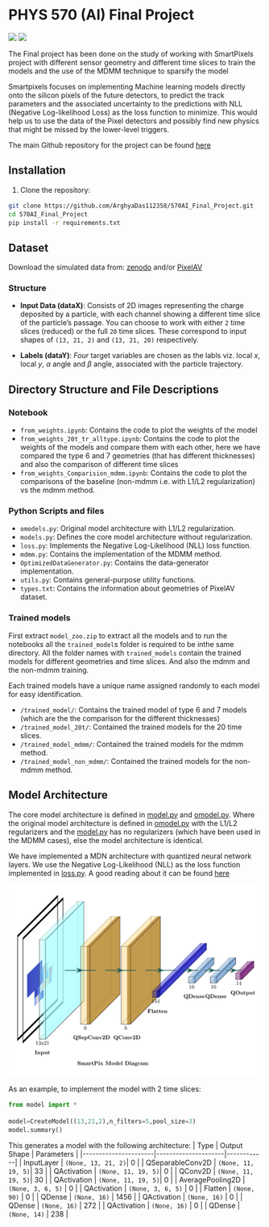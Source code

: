 # PHYS 570 (AI) Final Project

<p align="left">
  <a href="https://iopscience.iop.org/article/10.1088/2632-2153/ad6a00"><img src="https://img.shields.io/badge/Published%20in-IOP%20Science-blue"></a>
  <a href="https://arxiv.org/abs/2312.11676"><img src="https://img.shields.io/badge/arXiv-2304.12345-red"></a>
</p>

The Final project has been done on the study of working with SmartPixels project with different sensor geometry and different time slices to train the models and the use of the MDMM technique to sparsify the model

Smartpixels focuses on implementing Machine learning models directly onto the silicon pixels of the future detectors, to predict the track parameters and the associated uncertainty to the predictions with NLL (Negative Log-likelihood Loss) as the loss function to minimize. This would help us to use the data of the Pixel detectors and possibly find new physics that might be missed by the lower-level triggers.

The main Github repository for the project can be found [here](https://github.com/smart-pix/smart-pixels-ml)


## Installation
1. Clone the repository:
```bash
git clone https://github.com/ArghyaDas112358/570AI_Final_Project.git
cd 570AI_Final_Project
pip install -r requirements.txt
```
## Dataset

Download the simulated data from: [zenodo](https://doi.org/10.5281/zenodo.7331128) and/or [PixelAV](https://docs.google.com/document/d/1ZoqVyJOOAXhzt2egMWh3OoNJ6lWq5lNR6sjcYON4Vlo/edit?tab=t.0#heading=h.k6tyal7z5t5l)

### Structure
- **Input Data (dataX)**: Consists of 2D images representing the charge deposited by a particle, with each channel showing a different time slice of the particle’s passage. You can choose to work with either `2` time slices (reduced) or the full `20` time slices. These correspond to input shapes of `(13, 21, 2)` and `(13, 21, 20)` respectively.
  
- **Labels (dataY)**: _Four_ target variables are chosen as the labls viz. local $x$, local $y$, $\alpha$ angle and $\beta$ angle, associated with the particle trajectory.

## Directory Structure and File Descriptions
### Notebook
- `from_weights.ipynb`: Contains the code to plot the weights of the model
- `from_weights_20t_tr_alltype.ipynb`: Contains the code to plot the weights of the models and compare them with each other, here we have compared the type 6 and 7 geometries (that has different thicknesses) and also the comparison of different time slices
- `from_weights_Comparision_mdmm.ipynb`: Contains the code to plot the comparisons of the baseline (non-mdmm i.e. with L1/L2 regularization) vs the mdmm method.

### Python Scripts and files
- `omodels.py`: Original model architecture with L1/L2 regularization.
- `models.py`: Defines the core model architecture without regularization.
- `loss.py`: Implements the Negative Log-Likelihood (NLL) loss function.
- `mdmm.py`: Contains the implementation of the MDMM method.
- `OptimizedDataGenerator.py`: Contains the data-generator implementation.
- `utils.py`: Contains general-purpose utility functions.
- `types.txt`: Contains the information about geometries of PixelAV dataset.

### Trained models
First extract `model_zoo.zip` to extract all the models and to run the notebooks all the `trained_model`s folder is required to be inthe same directory.
All the folder names with `trained_models` contain the trained models for different geometries and time slices. And also the mdmm and the non-mdmm training.

Each trained models have a unique name assigned randomly to each model for easy identification.
- `/trained_model/`: Contains the trained model of type 6 and 7 models (which are the the comparison for the different thicknesses)
- `/trained_model_20t/`: Contained the trained models for the 20 time slices.
- `/trained_model_mdmm/`: Contained the trained models for the mdmm method.
- `/trained_model_non_mdmm/`: Contained the trained models for the non-mdmm method.


## Model Architecture
The core model architecture is defined in [model.py](../models.py) and [omodel.py](../omodels.py). Where the original model architecture is defined in [omodel.py](../omodels.py) with the L1/L2 regularizers and the [model.py](../models.py) has no regularizers (which have been used in the MDMM cases), else the model architecture is identical.

We have implemented a MDN architecture with quantized neural network layers. We use the Negative Log-Likelihood (NLL) as the loss function implemented in [loss.py](../loss.py). A good reading about it can be found [here](https://towardsdatascience.com/mixture-density-networks-probabilistic-regression-for-uncertainty-estimation-5f7250207431)


![Model Architecture](ML_model_arch.png)


As an example, to implement the model with 2 time slices:

```python
from model import *

model=CreateModel((13,21,2),n_filters=5,pool_size=3)
model.summary()
```
This generates a model with the following architecture:
| Type                 | Output Shape        | Parameters |
|----------------------|---------------------|------------|
| InputLayer           | `(None, 13, 21, 2)`| 0          |
| QSeparableConv2D     | `(None, 11, 19, 5)`| 33         |
| QActivation          | `(None, 11, 19, 5)`| 0          |
| QConv2D              | `(None, 11, 19, 5)`| 30         |
| QActivation          | `(None, 11, 19, 5)`| 0          |
| AveragePooling2D     | `(None, 3, 6, 5)` | 0          |
| QActivation          | `(None, 3, 6, 5)` | 0          |
| Flatten              | `(None, 90)` | 0          |
| QDense               | `(None, 16)` | 1456       |
| QActivation          | `(None, 16)` | 0          |
| QDense               | `(None, 16)` | 272        |
| QActivation          | `(None, 16)` | 0          |
| QDense               | `(None, 14)` | 238        |
